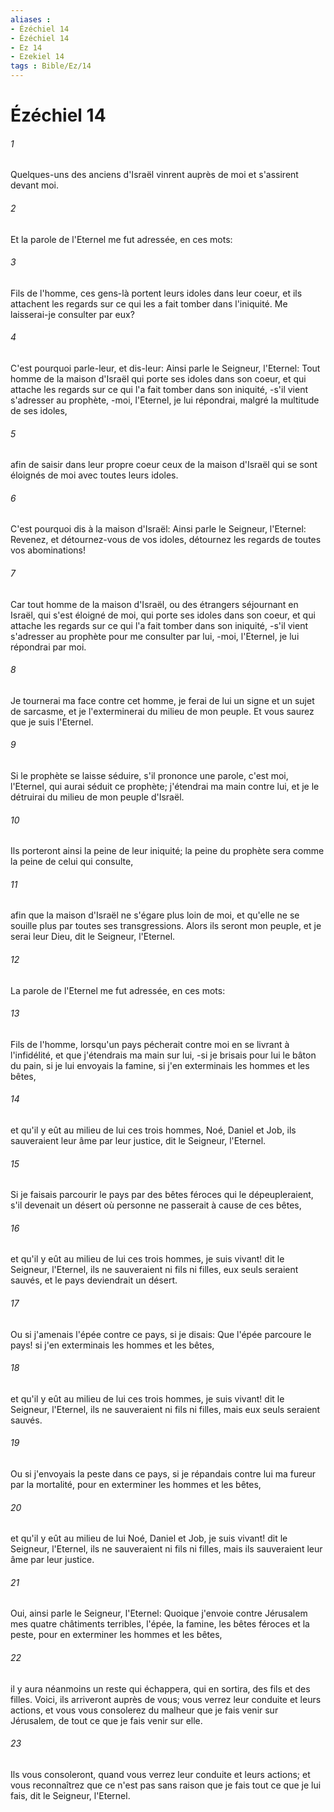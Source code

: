 ```yaml
---
aliases : 
- Ézéchiel 14
- Ézéchiel 14
- Ez 14
- Ezekiel 14
tags : Bible/Ez/14
---
```


# Ézéchiel 14

###### 1
Quelques-uns des anciens d'Israël vinrent auprès de moi et s'assirent devant moi.
###### 2
Et la parole de l'Eternel me fut adressée, en ces mots:
###### 3
Fils de l'homme, ces gens-là portent leurs idoles dans leur coeur, et ils attachent les regards sur ce qui les a fait tomber dans l'iniquité. Me laisserai-je consulter par eux?
###### 4
C'est pourquoi parle-leur, et dis-leur: Ainsi parle le Seigneur, l'Eternel: Tout homme de la maison d'Israël qui porte ses idoles dans son coeur, et qui attache les regards sur ce qui l'a fait tomber dans son iniquité, -s'il vient s'adresser au prophète, -moi, l'Eternel, je lui répondrai, malgré la multitude de ses idoles,
###### 5
afin de saisir dans leur propre coeur ceux de la maison d'Israël qui se sont éloignés de moi avec toutes leurs idoles.
###### 6
C'est pourquoi dis à la maison d'Israël: Ainsi parle le Seigneur, l'Eternel: Revenez, et détournez-vous de vos idoles, détournez les regards de toutes vos abominations!
###### 7
Car tout homme de la maison d'Israël, ou des étrangers séjournant en Israël, qui s'est éloigné de moi, qui porte ses idoles dans son coeur, et qui attache les regards sur ce qui l'a fait tomber dans son iniquité, -s'il vient s'adresser au prophète pour me consulter par lui, -moi, l'Eternel, je lui répondrai par moi.
###### 8
Je tournerai ma face contre cet homme, je ferai de lui un signe et un sujet de sarcasme, et je l'exterminerai du milieu de mon peuple. Et vous saurez que je suis l'Eternel.
###### 9
Si le prophète se laisse séduire, s'il prononce une parole, c'est moi, l'Eternel, qui aurai séduit ce prophète; j'étendrai ma main contre lui, et je le détruirai du milieu de mon peuple d'Israël.
###### 10
Ils porteront ainsi la peine de leur iniquité; la peine du prophète sera comme la peine de celui qui consulte,
###### 11
afin que la maison d'Israël ne s'égare plus loin de moi, et qu'elle ne se souille plus par toutes ses transgressions. Alors ils seront mon peuple, et je serai leur Dieu, dit le Seigneur, l'Eternel.
###### 12
La parole de l'Eternel me fut adressée, en ces mots:
###### 13
Fils de l'homme, lorsqu'un pays pécherait contre moi en se livrant à l'infidélité, et que j'étendrais ma main sur lui, -si je brisais pour lui le bâton du pain, si je lui envoyais la famine, si j'en exterminais les hommes et les bêtes,
###### 14
et qu'il y eût au milieu de lui ces trois hommes, Noé, Daniel et Job, ils sauveraient leur âme par leur justice, dit le Seigneur, l'Eternel.
###### 15
Si je faisais parcourir le pays par des bêtes féroces qui le dépeupleraient, s'il devenait un désert où personne ne passerait à cause de ces bêtes,
###### 16
et qu'il y eût au milieu de lui ces trois hommes, je suis vivant! dit le Seigneur, l'Eternel, ils ne sauveraient ni fils ni filles, eux seuls seraient sauvés, et le pays deviendrait un désert.
###### 17
Ou si j'amenais l'épée contre ce pays, si je disais: Que l'épée parcoure le pays! si j'en exterminais les hommes et les bêtes,
###### 18
et qu'il y eût au milieu de lui ces trois hommes, je suis vivant! dit le Seigneur, l'Eternel, ils ne sauveraient ni fils ni filles, mais eux seuls seraient sauvés.
###### 19
Ou si j'envoyais la peste dans ce pays, si je répandais contre lui ma fureur par la mortalité, pour en exterminer les hommes et les bêtes,
###### 20
et qu'il y eût au milieu de lui Noé, Daniel et Job, je suis vivant! dit le Seigneur, l'Eternel, ils ne sauveraient ni fils ni filles, mais ils sauveraient leur âme par leur justice.
###### 21
Oui, ainsi parle le Seigneur, l'Eternel: Quoique j'envoie contre Jérusalem mes quatre châtiments terribles, l'épée, la famine, les bêtes féroces et la peste, pour en exterminer les hommes et les bêtes,
###### 22
il y aura néanmoins un reste qui échappera, qui en sortira, des fils et des filles. Voici, ils arriveront auprès de vous; vous verrez leur conduite et leurs actions, et vous vous consolerez du malheur que je fais venir sur Jérusalem, de tout ce que je fais venir sur elle.
###### 23
Ils vous consoleront, quand vous verrez leur conduite et leurs actions; et vous reconnaîtrez que ce n'est pas sans raison que je fais tout ce que je lui fais, dit le Seigneur, l'Eternel.
